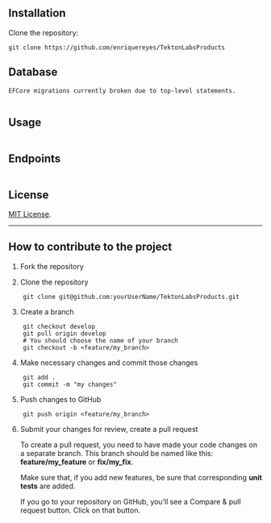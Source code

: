 ## Installation

Clone the repository:

    git clone https://github.com/enriquereyes/TektonLabsProducts

## Database

    EFCore migrations currently broken due to top-level statements.



```csharp

```


## Usage

```csharp

```

## Endpoints

```

```


## License

[MIT License](LICENSE).

***

## How to contribute to the project

1. Fork the repository
 
2. Clone the repository
```
    git clone git@github.com:yourUserName/TektonLabsProducts.git
```
3. Create a branch
```
    git checkout develop
    git pull origin develop
    # You should choose the name of your branch
    git checkout -b <feature/my_branch>
```    
4. Make necessary changes and commit those changes
```
    git add .
    git commit -m "my changes"
```
5. Push changes to GitHub
```
    git push origin <feature/my_branch>
```
6. Submit your changes for review, create a pull request

   To create a pull request, you need to have made your code changes on a separate branch. This branch should be named like this: **feature/my_feature** or **fix/my_fix**.

   Make sure that, if you add new features, be sure that corresponding **unit tests** are added.

   If you go to your repository on GitHub, you’ll see a Compare & pull request button. Click on that button.
